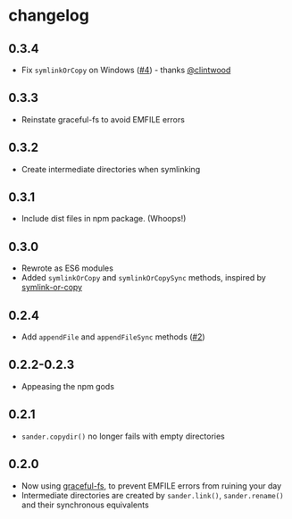 # changelog

## 0.3.4

* Fix `symlinkOrCopy` on Windows ([#4](https://github.com/Rich-Harris/sander/pull/4)) - thanks [@clintwood](https://github.com/clintwood)

## 0.3.3

* Reinstate graceful-fs to avoid EMFILE errors

## 0.3.2

* Create intermediate directories when symlinking

## 0.3.1

* Include dist files in npm package. (Whoops!)

## 0.3.0

* Rewrote as ES6 modules
* Added `symlinkOrCopy` and `symlinkOrCopySync` methods, inspired by [symlink-or-copy](https://github.com/broccolijs/node-symlink-or-copy)

## 0.2.4

* Add `appendFile` and `appendFileSync` methods ([#2](https://github.com/Rich-Harris/sander/issues/2))

## 0.2.2-0.2.3

* Appeasing the npm gods

## 0.2.1

* `sander.copydir()` no longer fails with empty directories

## 0.2.0

* Now using [graceful-fs](https://github.com/isaacs/node-graceful-fs), to prevent EMFILE errors from ruining your day
* Intermediate directories are created by `sander.link()`, `sander.rename()` and their synchronous equivalents
